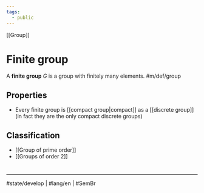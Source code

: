 ```yaml
---
tags:
  - public
---
```

[[Group]]
# Finite group

A **finite group** $G$ is a group with finitely many elements. #m/def/group 

## Properties

- Every finite group is [[compact group|compact]] as a [[discrete group]] (in fact they are the only compact discrete groups)

## Classification

- [[Group of prime order]]
- [[Groups of order 2]]

#
---
#state/develop | #lang/en | #SemBr
